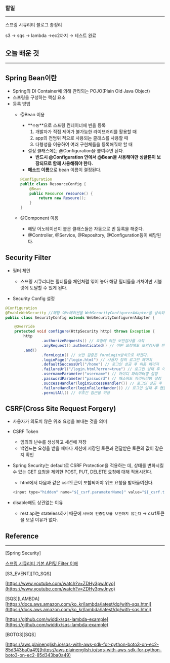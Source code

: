 ### 할일

---

스프링 시큐리티 블로그 총정리

s3 → sqs → lambda →ec2까지 → 테스트 완료

## 오늘 배운 것

---

## Spring  Bean이란

- Spring의 DI Container에 의해 관리되는 POJO(Plain Old Java Object)
- 스프링을 구성하는 핵심 요소
- 등록 방법
    - @Bean 이용
        - **`수동`**으로 스프링 컨테이너에 빈을 등록
            1. 개발자가 직접 제어가 불가능한 라이브러리를 활용할 때
            2. app의 전범위 적으로 사용되는 클래스를 사용할 때
            3. 다형성을 이용하여 여러 구현체들을 등록해줘야 할 때
        - 설정 클래스에는 @Configuration을 붙여주면 된다.
            - **반드시 @Configuration 안에서 @Bean을 사용해야만 싱글톤이 보장되므로 함께 사용해줘야 한다.**
        - **메소드 이름**으로 bean 이름이 결정된다.
        
        ```java
        @Configuration
        public class ResourceConfig {
        	@Bean
        	public Resource resource() {
        		return new Resoure();
        	}
        }
        ```
        
    - @Component 이용
        - 해당 어노테이션이 붙은 클래스들은 자동으로 빈 등록을 해준다.
        - @Controller, @Service, @Repository, @Configuration등이 해당된다.

## Security Filter

- 필터 체인
    - 스프링 시큐리티는 필터들을 체인처럼 엮어 놓아 해당 필터들을 거쳐야만 서블릿에 도달할 수 있게 된다.

- Security Config 설정

```java
@Configuration
@EnableWebSecurity //해당 애노테이션을 WebSecurityConfigurerAdapter을 상속하는 객체에 붙여주면 SpringSecurityFilterChain에 등록된다.
public class SecurityConfig extends WebSecurityConfigurerAdapter {

	@Override
	protected void configure(HttpSecurity http) throws Exception {
		http
				.authorizeRequests() // 요청에 의한 보안검사를 시작
				.anyRequest().authenticated() // 어떤 요청에도 보안검사를 한다.
		.and()
				.formLogin() // 보안 검증은 formLogin방식으로 하겠다.
				.loginPage("/login.html") // 사용자 정의 로그인 페이지
				.defaultSuccessUrl("/home") // 로그인 성공 후 이동 페이지
				.failureUrl("/login.html?error=true") // 로그인 실패 후 이동 페이지
				.usernameParameter("username") // 아이디 파라미터명 설정
				.passwordParameter("password") // 패스워드 파라미터명 설정
				.successHandler(loginSuccessHandler()) // 로그인 성공 후 핸들러
				.failureHandler(loginFailerHander()) // 로그인 실패 후 핸들러
				.permitAll() // 무조건 접근을 허용
```

## CSRF(Cross Site Request Forgery)

- 사용자가 의도치 않은 위조 요청을 보내는 것을 의미
- CSRF Token
    - 임의의 난수를 생성하고 세션에 저장
    - 백엔드는 요청을 받을 때마다 세션에 저장된 토큰과 전달받은 토큰의 값이 같은지 확인
- Spring Security는 default로 CSRF Protection을 적용하는 데, 상태를 변화시킬 수 있는 GET 요청을 제외한 POST, PUT, DELETE 요청에 대해 적용시킨다.
    - html에서 다음과 같은 csrf토큰이 포함되어야 위조 요청을 받아들여진다.
    
    ```java
    <input type="hidden" name="${_csrf.parameterName}" value="${_csrf.token}"/>
    ```
    
- disable해도 상관없는 이유
    - rest api는 stateless하기 때문에 `서버에 인증정보를 보관하지 않는다` → csrf토큰을 보낼 이유가 없다.

## Reference

---

[Spring Security]

[스프링 시큐리티 기본 API및 Filter 이해](https://catsbi.oopy.io/c0a4f395-24b2-44e5-8eeb-275d19e2a536)

[S3_EVENT][TO_SQS]

[https://www.youtube.com/watch?v=ZDHy3pwJnyo](https://www.youtube.com/watch?v=ZDHy3pwJnyo)

[SQS][LAMBDA] [https://docs.aws.amazon.com/ko_kr/lambda/latest/dg/with-sqs.html](https://docs.aws.amazon.com/ko_kr/lambda/latest/dg/with-sqs.html)

[https://github.com/widdix/sqs-lambda-example](https://github.com/widdix/sqs-lambda-example)

[BOTO3][SQS]

[https://aws.plainenglish.io/sqs-with-aws-sdk-for-python-boto3-on-ec2-85d343ba0a49](https://aws.plainenglish.io/sqs-with-aws-sdk-for-python-boto3-on-ec2-85d343ba0a49)